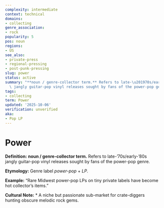 ```yaml
---
complexity: intermediate
context: technical
domains:
- collecting
genre_association:
- rock
popularity: 5
pos: noun
regions:
- US
see_also:
- private-press
- regional-pressing
- post-punk-pressing
slug: power
status: active
summary: "**noun / genre-collector term.** Refers to late-\u201970s/early-\u201980s\
  \ jangly guitar-pop vinyl releases sought by fans of the power-pop genre."
tags:
- collecting
term: Power
updated: '2025-10-06'
verification: unverified
aka:
- Pop LP
---
```


# Power

**Definition:** **noun / genre-collector term.** Refers to late-’70s/early-’80s jangly guitar-pop vinyl releases sought by fans of the power-pop genre.

**Etymology:** Genre label *power-pop* + *LP*.

**Example:** “Rare Midwest power-pop LPs on tiny private labels have become hot collector’s items.”

**Cultural Note:** * A niche but passionate sub-market for crate-diggers hunting obscure melodic rock gems.

